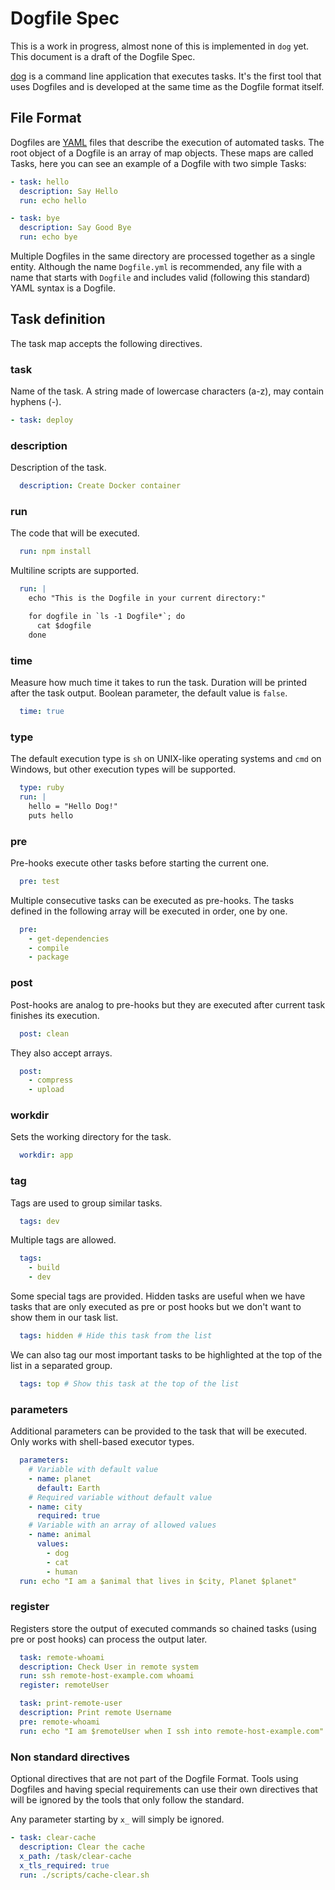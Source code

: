 # Dogfile Spec

This is a work in progress, almost none of this is implemented in `dog` yet. This document is a draft of the Dogfile Spec.

[dog](https://github.com/xsb/dog) is a command line application that executes tasks. It's the first tool that uses Dogfiles and is developed at the same time as the Dogfile format itself.

## File Format

Dogfiles are [YAML](http://yaml.org/) files that describe the execution of automated tasks. The root object of a Dogfile is an array of map objects. These maps are called Tasks, here you can see an example of a Dogfile with two simple Tasks:

```yml
- task: hello
  description: Say Hello
  run: echo hello

- task: bye
  description: Say Good Bye
  run: echo bye
```

Multiple Dogfiles in the same directory are processed together as a single entity. Although the name `Dogfile.yml` is recommended, any file with a name that starts with `Dogfile` and includes valid (following this standard) YAML syntax is a Dogfile.

## Task definition

The task map accepts the following directives.

### task

Name of the task. A string made of lowercase characters (a-z), may contain hyphens (-).

```yml
- task: deploy
```

### description

Description of the task.

```yml
  description: Create Docker container
```
### run

The code that will be executed.

```yml
  run: npm install
```

Multiline scripts are supported.

```yml
  run: |
    echo "This is the Dogfile in your current directory:"

    for dogfile in `ls -1 Dogfile*`; do
      cat $dogfile
    done
```

### time

Measure how much time it takes to run the task. Duration will be printed after the task output. Boolean parameter, the default value is `false`.

```yml
  time: true
```

### type

The default execution type is `sh` on UNIX-like operating systems and `cmd` on Windows, but other execution types will be supported.

```yml
  type: ruby
  run: |
    hello = "Hello Dog!"
    puts hello
```

### pre

Pre-hooks execute other tasks before starting the current one.

```yml
  pre: test
```

Multiple consecutive tasks can be executed as pre-hooks. The tasks defined in the following array will be executed in order, one by one.

```yml
  pre:
    - get-dependencies
    - compile
    - package
```

### post

Post-hooks are analog to pre-hooks but they are executed after current task finishes its execution.

```yml
  post: clean
```

They also accept arrays.

```yml
  post:
    - compress
    - upload
```

### workdir

Sets the working directory for the task.

```yml
  workdir: app
```

### tag

Tags are used to group similar tasks.

```yml
  tags: dev
```

Multiple tags are allowed.

```yml
  tags:
    - build
    - dev
```

Some special tags are provided. Hidden tasks are useful when we have tasks that are only executed as pre or post hooks but we don't want to show them in our task list.

```yml
  tags: hidden # Hide this task from the list
```

We can also tag our most important tasks to be highlighted at the top of the list in a separated group.

```yml
  tags: top # Show this task at the top of the list
```

### parameters

Additional parameters can be provided to the task that will be executed. Only works with shell-based executor types.

```yml
  parameters:
    # Variable with default value
    - name: planet
      default: Earth
    # Required variable without default value
    - name: city
      required: true
    # Variable with an array of allowed values
    - name: animal
      values:
        - dog
        - cat
        - human
  run: echo "I am a $animal that lives in $city, Planet $planet"
```

### register

Registers store the output of executed commands so chained tasks (using pre or post hooks) can process the output later.

```yml
  task: remote-whoami
  description: Check User in remote system
  run: ssh remote-host-example.com whoami
  register: remoteUser

  task: print-remote-user
  description: Print remote Username
  pre: remote-whoami
  run: echo "I am $remoteUser when I ssh into remote-host-example.com"
```

### Non standard directives

Optional directives that are not part of the Dogfile Format. Tools using Dogfiles and having special requirements can use their own directives that will be ignored by the tools that only follow the standard.

Any parameter starting by `x_` will simply be ignored.

```yml
- task: clear-cache
  description: Clear the cache
  x_path: /task/clear-cache
  x_tls_required: true
  run: ./scripts/cache-clear.sh
```
